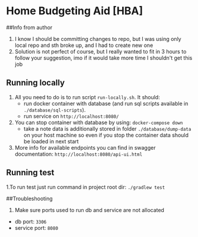 # Home Budgeting Aid [HBA]

##Info from author
1. I know I should be committing changes to repo, but I was using only local repo and sth broke up, and I had to create new one
2. Solution is not perfect of course, but I really wanted to fit in 3 hours to follow your suggestion, imo if it would take more time I shouldn't get this job

## Running locally
1. All you need to do is to run script `run-locally.sh`. It should:
   * run docker container with database (and run sql scripts available in `./database/sql-scripts`).
   * run service on `http://localhost:8080/`
2. You can stop container with database by using: `docker-compose down`
   * take a note data is additionally stored in folder `./database/dump-data` on your host machine 
     so even if you stop the container data should be loaded in next start
3. More info for available endpoints you can find in swagger documentation: `http://localhost:8080/api-ui.html`

## Running test
1.To run test just run command in project root dir: `./gradlew test`


##Troubleshooting
1. Make sure ports used to run db and service are not allocated
* db port: `3306`
* service port: `8080`
